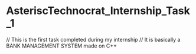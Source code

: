 # AsteriscTechnocrat_Internship_Task_1

//  This is the first task completed during my internship
//  It is basically a BANK MANAGEMENT SYSTEM made on C++
